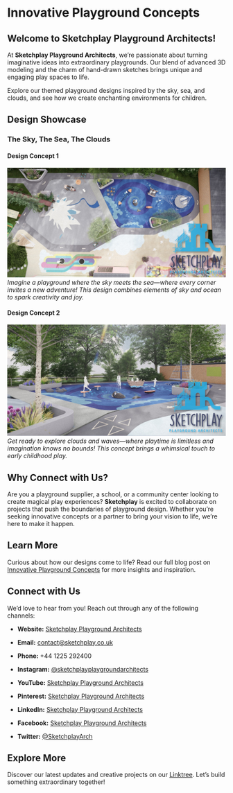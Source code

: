 # Innovative Playground Concepts

## Welcome to Sketchplay Playground Architects!

At **Sketchplay Playground Architects**, we’re passionate about turning imaginative ideas into extraordinary playgrounds. Our blend of advanced 3D modeling and the charm of hand-drawn sketches brings unique and engaging play spaces to life.

Explore our themed playground designs inspired by the sky, sea, and clouds, and see how we create enchanting environments for children.

## Design Showcase

### The Sky, The Sea, The Clouds

#### Design Concept 1
![The Sky The Sea The Clouds Themed Kindergarten Playground Design](https://github.com/Sketchplay-Playground-Architects/innovative-playground-concepts/blob/main/The%20Sky%20The%20Sea%20The%20Clouds%20Themed%20Kindegarten%20Playground%20design.jpg?raw=true)
*Imagine a playground where the sky meets the sea—where every corner invites a new adventure! This design combines elements of sky and ocean to spark creativity and joy.*

#### Design Concept 2
![The Sky The Sea The Clouds Themed Kindergarten Playground Design 3](https://github.com/Sketchplay-Playground-Architects/innovative-playground-concepts/blob/main/The%20Sky%20The%20Sea%20The%20Clouds%20Themed%20Kindegarten%20Playground%20design%203.jpg?raw=true)
*Get ready to explore clouds and waves—where playtime is limitless and imagination knows no bounds! This concept brings a whimsical touch to early childhood play.*

## Why Connect with Us?

Are you a playground supplier, a school, or a community center looking to create magical play experiences? **Sketchplay** is excited to collaborate on projects that push the boundaries of playground design. Whether you’re seeking innovative concepts or a partner to bring your vision to life, we’re here to make it happen.

## Learn More

Curious about how our designs come to life? Read our full blog post on [Innovative Playground Concepts](https://www.sketchplay.co.uk/post/innovative-playground-concepts) for more insights and inspiration.

## Connect with Us

We’d love to hear from you! Reach out through any of the following channels:
- **Website:** [Sketchplay Playground Architects](https://www.sketchplay.co.uk)
- **Email:** [contact@sketchplay.co.uk](mailto:contact@sketchplay.co.uk)
- **Phone:** +44 1225 292400

- **Instagram:** [@sketchplayplaygroundarchitects](https://www.instagram.com/sketchplayplaygroundarchitects)
- **YouTube:** [Sketchplay Playground Architects](https://www.youtube.com/@SketchplayPlaygroundArchitect)
- **Pinterest:** [Sketchplay Playground Architects](https://www.pinterest.com/sketchplayplaygroundarchitects)
- **LinkedIn:** [Sketchplay Playground Architects](https://www.linkedin.com/company/sketchplay-playground-architects)
- **Facebook:** [Sketchplay Playground Architects](https://www.facebook.com/sketchplay.playground.architects)
- **Twitter:** [@SketchplayArch](https://twitter.com/SketchplayArch)

## Explore More

Discover our latest updates and creative projects on our [Linktree](https://linktr.ee/sketchplayplaygroundar). Let’s build something extraordinary together!
